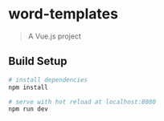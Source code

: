 # word-templates

> A Vue.js project

## Build Setup

``` bash
# install dependencies
npm install

# serve with hot reload at localhost:8080
npm run dev
